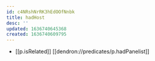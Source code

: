 ```yaml
---
id: c4NRshNrRK3hEdOOfNnbk
title: hadHost
desc: ''
updated: 1636740645368
created: 1636740609795
---
```



- [[p.isRelated]] [[dendron://predicates/p.hadPanelist]]
